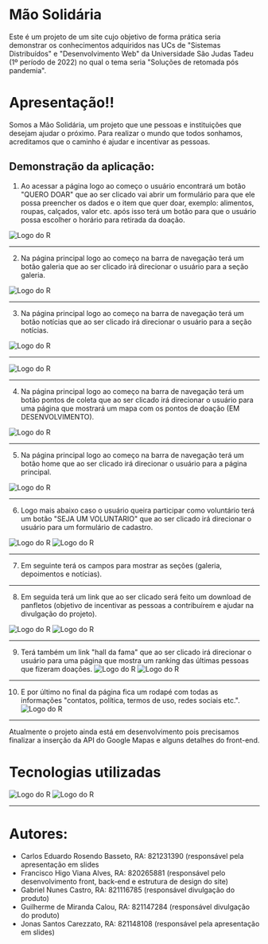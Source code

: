 # Mão Solidária

Este é um projeto de um site cujo objetivo de forma prática seria demonstrar os conhecimentos adquiridos nas UCs de "Sistemas Distribuídos" e "Desenvolvimento Web" da Universidade São Judas Tadeu (1º período de 2022) no qual o tema seria "Soluções de retomada pós pandemia".

# Apresentação!!
Somos a Mão Solidária, um projeto que une pessoas e instituições que desejam ajudar o próximo.
Para realizar o mundo que todos sonhamos, acreditamos que o caminho é ajudar e incentivar as pessoas.


## Demonstração da aplicação: 
1. Ao acessar a página logo ao começo o usuário encontrará um botão "QUERO DOAR" que ao ser clicado vai abrir um formulário para que ele possa preencher os dados e o item que quer doar, exemplo: alimentos, roupas, calçados, valor etc. após isso terá um botão para que o usuário possa escolher o horário para retirada da doação.

![Logo do R](https://coruscating-dodol-001caf.netlify.app/Slide1.JPG)
***
2. Na página principal logo ao começo na barra de navegação terá um botão galeria que ao ser clicado irá direcionar o usuário para a seção galeria.

![Logo do R](https://coruscating-dodol-001caf.netlify.app/Slide3.JPG)
***

3. Na página principal logo ao começo na barra de navegação terá um botão notícias que ao ser clicado irá direcionar o usuário para a seção notícias.

![Logo do R](https://coruscating-dodol-001caf.netlify.app/Slide4.JPG)
***
![Logo do R](https://coruscating-dodol-001caf.netlify.app/Slide6.JPG)
***
4. Na página principal logo ao começo na barra de navegação terá um botão pontos de coleta que ao ser clicado irá direcionar o usuário para uma página que mostrará um mapa com os pontos de doação (EM DESENVOLVIMENTO).

![Logo do R](https://coruscating-dodol-001caf.netlify.app/Slide7.JPG)
***

5. Na página principal logo ao começo na barra de navegação terá um botão home que ao ser clicado irá direcionar o usuário para a página principal.

![Logo do R](https://coruscating-dodol-001caf.netlify.app/Slide8.JPG)
***

6. Logo mais abaixo caso o usuário queira participar como voluntário terá um botão "SEJA UM VOLUNTARIO" que ao ser clicado irá direcionar o usuário para um formulário de cadastro.

![Logo do R](https://coruscating-dodol-001caf.netlify.app/Slide9.JPG)
![Logo do R](https://coruscating-dodol-001caf.netlify.app/Slide10.JPG)
***

7. Em seguinte terá os campos para mostrar as seções (galeria, depoimentos e notícias).
***

8. Em seguida terá um link que ao ser clicado será feito um download de panfletos (objetivo de incentivar as pessoas a contribuírem e ajudar na divulgação do projeto).

![Logo do R](https://coruscating-dodol-001caf.netlify.app/Slide11.JPG)
![Logo do R](https://coruscating-dodol-001caf.netlify.app/Slide12.JPG)
***

9. Terá também um link "hall da fama" que ao ser clicado irá direcionar o usuário para uma página que mostra um ranking das últimas pessoas que fizeram doações.
![Logo do R](https://coruscating-dodol-001caf.netlify.app/Slide13.JPG)
![Logo do R](https://coruscating-dodol-001caf.netlify.app/Slide14.JPG)
***
10. E por último no final da página fica um rodapé com todas as informações "contatos, política, termos de uso, redes sociais etc.".
![Logo do R](https://coruscating-dodol-001caf.netlify.app/Slide15.JPG)
***

Atualmente o projeto ainda está em desenvolvimento pois precisamos finalizar a inserção da API do Google Mapas e alguns detalhes do front-end.

# Tecnologias utilizadas
![Logo do R](https://cdn.jsdelivr.net/gh/devicons/devicon/icons/adonisjs/adonisjs-original.svg)
![Logo do R](https://cdn.jsdelivr.net/gh/devicons/devicon/icons/adonisjs/adonisjs-original.svg)
***

# Autores: 
- Carlos Eduardo Rosendo Basseto, RA: 821231390 (responsável pela apresentação em slides
- Francisco Higo Viana Alves, RA: 820265881 (responsável pelo desenvolvimento front, back-end e estrutura de design do site)
- Gabriel Nunes Castro, RA: 821116785 (responsável divulgação do produto)
- Guilherme de Miranda Calou, RA: 821147284 (responsável divulgação do produto)
- Jonas Santos Carezzato, RA: 821148108 (responsável pela apresentação em slides)
